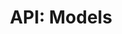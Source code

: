 ---
comment: "/**\n * @namespace HashBrown.Client.Models\n */"
meta:
    filename: index.js
    lineno: 3
    columnno: 0
    path: /home/mrzapp/Development/Web/hashbrown-cms/src/Client/Models
    code: {}
kind: namespace
name: Models
memberof: HashBrown.Client
longname: HashBrown.Client.Models
scope: static
shortname: Models
layout: docPage
permalink: /docs/hashbrown/client/models/
title: 'API: Models'
description: HashBrown.Client.Models

---